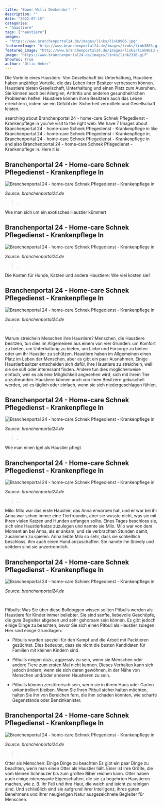 ```yaml
---
title: "Bauer Willi Denkendorf -"
description: ""
date: "2022-07-15"
categories:
- "haustiere"
tags: ["haustiere"]
images:
- "https://www.branchenportal24.de/images/links/link8906.jpg"
featuredImage: "http://www.branchenportal24.de/images/links/link3883.gif"
featured_image: "http://www.branchenportal24.de/images/links/link9613.gif"
image: "https://www.branchenportal24.de/images/links/link2316.gif"
ShowToc: true
author: "Ottis Weber"
---
```



Die Vorteile eines Haustiers: Von Gesellschaft bis Unterhaltung, Haustiere haben unzählige Vorteile, die das Leben ihrer Besitzer verbessern können.
Haustiere bieten Gesellschaft, Unterhaltung und einen Platz zum Ausruhen. Sie können auch bei Allergien, Arthritis und anderen gesundheitlichen Problemen helfen. Haustiere können ihren Besitzern auch das Leben erleichtern, indem sie ein Gefühl der Sicherheit vermitteln und Gesellschaft leisten.

	

		
searching about Branchenportal 24 - home-care Schnek Pflegedienst - Krankenpflege in you've visit to the right web. We have 7 Images about Branchenportal 24 - home-care Schnek Pflegedienst - Krankenpflege in like Branchenportal 24 - home-care Schnek Pflegedienst - Krankenpflege in, Branchenportal 24 - home-care Schnek Pflegedienst - Krankenpflege in and also Branchenportal 24 - home-care Schnek Pflegedienst - Krankenpflege in. Here it is:
		
    
## Branchenportal 24 - Home-care Schnek Pflegedienst - Krankenpflege In

<img loading=lazy src="https://www.branchenportal24.de/images/links/link252291.png" onerror="this.onerror=null;this.src='https://tse3.mm.bing.net/th?id=OIP.lBDTayIr2N1y0_VJd0UXKgAAAA&amp;pid=15.1';" alt="Branchenportal 24 - home-care Schnek Pflegedienst - Krankenpflege in">

_Source: branchenportal24.de_

>. 

	

Wie man sich um ein exotisches Haustier kümmert

    
## Branchenportal 24 - Home-care Schnek Pflegedienst - Krankenpflege In

<img loading=lazy src="https://www.branchenportal24.de/images/links/link4502.jpg" onerror="this.onerror=null;this.src='https://tse3.mm.bing.net/th?id=OIP.w8oqaANAJXVZBvxn8T0LwwAAAA&amp;pid=15.1';" alt="Branchenportal 24 - home-care Schnek Pflegedienst - Krankenpflege in">

_Source: branchenportal24.de_

>. 

	

Die Kosten für Hunde, Katzen und andere Haustiere: Wie viel kosten sie?

    
## Branchenportal 24 - Home-care Schnek Pflegedienst - Krankenpflege In

<img loading=lazy src="http://www.branchenportal24.de/images/links/link3883.gif" onerror="this.onerror=null;this.src='https://tse1.mm.bing.net/th?id=OIP.bqA9p2uZg4CrSWUyda2tKgAAAA&amp;pid=15.1';" alt="Branchenportal 24 - home-care Schnek Pflegedienst - Krankenpflege in">

_Source: branchenportal24.de_

>. 

	

Warum streicheln Menschen ihre Haustiere?
Menschen, die Haustiere besitzen, tun dies im Allgemeinen aus einem von vier Gründen: um Komfort zu bieten, um Unterhaltung zu bieten, um Liebe und Fürsorge zu bieten oder um ihr Haustier zu schützen. Haustiere haben im Allgemeinen einen Platz im Leben der Menschen, aber es gibt ein paar Ausnahmen. Einige Haustierbesitzer entscheiden sich dafür, ihre Haustiere zu streicheln, weil sie sie süß oder interessant finden. Andere tun dies möglicherweise einfach, weil es als eine Möglichkeit angesehen wird, sich mit ihrem Tier anzufreunden. Haustiere können auch von ihren Besitzern gekuschelt werden, sei es täglich oder einfach, wenn sie sich niedergeschlagen fühlen.

    
## Branchenportal 24 - Home-care Schnek Pflegedienst - Krankenpflege In

<img loading=lazy src="https://www.branchenportal24.de/images/links/link250129.png" onerror="this.onerror=null;this.src='https://tse2.mm.bing.net/th?id=OIP.8xyQ--gZRCyYulAdxDGwggAAAA&amp;pid=15.1';" alt="Branchenportal 24 - home-care Schnek Pflegedienst - Krankenpflege in">

_Source: branchenportal24.de_

>. 

	

Wie man einen Igel als Haustier pflegt

    
## Branchenportal 24 - Home-care Schnek Pflegedienst - Krankenpflege In

<img loading=lazy src="http://www.branchenportal24.de/images/links/link9613.gif" onerror="this.onerror=null;this.src='https://tse4.mm.bing.net/th?id=OIP.HtWFu_lyIWQvikKSo5aRTwAAAA&amp;pid=15.1';" alt="Branchenportal 24 - home-care Schnek Pflegedienst - Krankenpflege in">

_Source: branchenportal24.de_

>. 

	

Milo: Milo war das erste Haustier, das Anna erworben hat, und er war bei ihr
Anna war schon immer eine Tierfreundin, aber sie wusste nicht, was sie mit ihren vielen Katzen und Hunden anfangen sollte. Eines Tages beschloss sie, sich eine Haustierkatze zuzulegen und nannte sie Milo. Milo war von dem Moment an bei Anna, als er ankam, und sie verbrachten Stunden damit, zusammen zu spielen. Anna liebte Milo so sehr, dass sie schließlich beschloss, ihm auch einen Hund anzuschaffen. Sie nannte ihn Snively und seitdem sind sie unzertrennlich.

    
## Branchenportal 24 - Home-care Schnek Pflegedienst - Krankenpflege In

<img loading=lazy src="https://www.branchenportal24.de/images/links/link2316.gif" onerror="this.onerror=null;this.src='https://tse2.mm.bing.net/th?id=OIP.6o1CCGZWi5_n1rF9fwTuIgHaHW&amp;pid=15.1';" alt="Branchenportal 24 - home-care Schnek Pflegedienst - Krankenpflege in">

_Source: branchenportal24.de_

>. 

	

Pitbulls: Was Sie über diese Bulldoggen wissen sollten
Pitbulls werden als Haustiere für Kinder immer beliebter. Sie sind sanfte, liebevolle Geschöpfe, die gute Begleiter abgeben und sehr gehorsam sein können. Es gibt jedoch einige Dinge zu beachten, bevor Sie sich einen Pitbull als Haustier zulegen. Hier sind einige Grundlagen:
- Pitbulls wurden speziell für den Kampf und die Arbeit mit Packtieren gezüchtet. Dies bedeutet, dass sie nicht die besten Kandidaten für Familien mit kleinen Kindern sind.

- Pitbulls neigen dazu, aggressiv zu sein, wenn sie Menschen oder andere Tiere zum ersten Mal nicht kennen. Dieses Verhalten kann sich jedoch ändern, wenn sie sich daran gewöhnen, in der Nähe von Menschen und/oder anderen Haustieren zu sein.

- Pitbulls können zerstörerisch sein, wenn sie in ihrem Haus oder Garten unkontrolliert bleiben. Wenn Sie Ihren Pitbull sicher halten möchten, halten Sie ihn von Bereichen fern, die ihm schaden könnten, wie scharfe Gegenstände oder Benzinkanister.

    
## Branchenportal 24 - Home-care Schnek Pflegedienst - Krankenpflege In

<img loading=lazy src="https://www.branchenportal24.de/images/links/link8906.jpg" onerror="this.onerror=null;this.src='https://tse2.mm.bing.net/th?id=OIP.OSNC-0T0HGyUfhKm0UnLJQAAAA&amp;pid=15.1';" alt="Branchenportal 24 - home-care Schnek Pflegedienst - Krankenpflege in">

_Source: branchenportal24.de_

>. 

	

Otter als Menschen: Einige Dinge zu beachten
Es gibt ein paar Dinge zu beachten, wenn man einen Otter als Haustier hält. Einer ist ihre Größe, die vom kleinen Schnauzer bis zum großen Biber reichen kann. Otter haben auch einige interessante Eigenschaften, die sie zu begehrten Haustieren machen, wie z. B. ihr Fell und ihre Haut, die weich und leicht zu reinigen sind. Und schließlich sind sie aufgrund ihrer Intelligenz, ihres guten Benehmens und ihrer neugierigen Natur ausgezeichnete Begleiter für Menschen.

